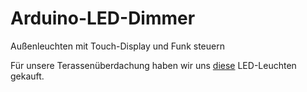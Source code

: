 # Arduino-LED-Dimmer
Außenleuchten mit Touch-Display und Funk steuern

Für unsere Terassenüberdachung haben wir uns [diese](https://www.ledando.de/detail/index/sArticle/27312/sCategory/277) LED-Leuchten gekauft.

